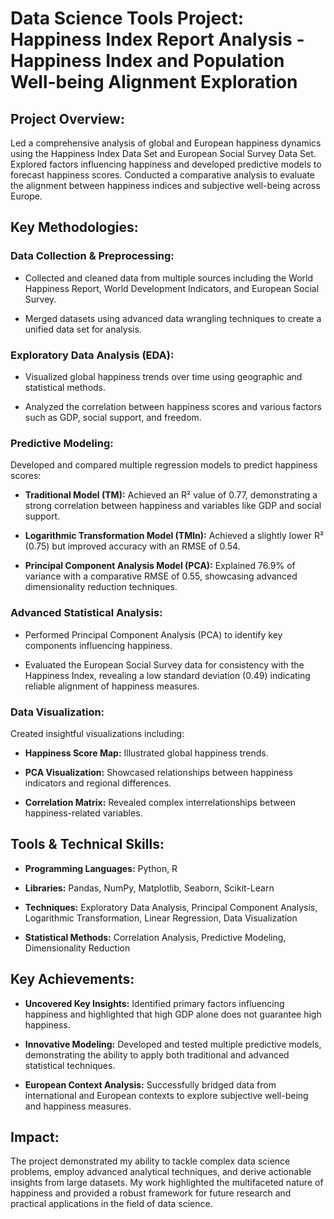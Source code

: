 # Data Science Tools Project: Happiness Index Report Analysis - Happiness Index and Population Well-being Alignment Exploration
## Project Overview: 
Led a comprehensive analysis of global and European happiness dynamics using the Happiness Index Data Set and European Social Survey Data Set. Explored factors influencing happiness and developed predictive models to forecast happiness scores. Conducted a comparative analysis to evaluate the alignment between happiness indices and subjective well-being across Europe.

## Key Methodologies: 
### Data Collection & Preprocessing: 
- Collected and cleaned data from multiple sources including the World Happiness Report, World Development Indicators, and European Social Survey.

- Merged datasets using advanced data wrangling techniques to create a unified data set for analysis.

### Exploratory Data Analysis (EDA): 
- Visualized global happiness trends over time using geographic and statistical methods.

- Analyzed the correlation between happiness scores and various factors such as GDP, social support, and freedom.

### Predictive Modeling: 
Developed and compared multiple regression models to predict happiness scores:

- **Traditional Model (TM):** Achieved an R² value of 0.77, demonstrating a strong correlation between happiness and variables like GDP and social support.

- **Logarithmic Transformation Model (TMln):** Achieved a slightly lower R² (0.75) but improved accuracy with an RMSE of 0.54.

- **Principal Component Analysis Model (PCA):** Explained 76.9% of variance with a comparative RMSE of 0.55, showcasing advanced dimensionality reduction techniques.

### Advanced Statistical Analysis:
- Performed Principal Component Analysis (PCA) to identify key components influencing happiness.

- Evaluated the European Social Survey data for consistency with the Happiness Index, revealing a low standard deviation (0.49) indicating reliable alignment of happiness measures.

### Data Visualization:
Created insightful visualizations including:

- **Happiness Score Map:** Illustrated global happiness trends.

- **PCA Visualization:** Showcased relationships between happiness indicators and regional differences.

- **Correlation Matrix:** Revealed complex interrelationships between happiness-related variables.

## Tools & Technical Skills:
- **Programming Languages:** Python, R

- **Libraries:** Pandas, NumPy, Matplotlib, Seaborn, Scikit-Learn

- **Techniques:** Exploratory Data Analysis, Principal Component Analysis, Logarithmic Transformation, Linear Regression, Data Visualization

- **Statistical Methods:** Correlation Analysis, Predictive Modeling, Dimensionality Reduction

## Key Achievements: 
- **Uncovered Key Insights:** Identified primary factors influencing happiness and highlighted that high GDP alone does not guarantee high happiness.

- **Innovative Modeling:** Developed and tested multiple predictive models, demonstrating the ability to apply both traditional and advanced statistical techniques.

- **European Context Analysis:** Successfully bridged data from international and European contexts to explore subjective well-being and happiness measures.

## Impact: 
The project demonstrated my ability to tackle complex data science problems, employ advanced analytical techniques, and derive actionable insights from large datasets. My work highlighted the multifaceted nature of happiness and provided a robust framework for future research and practical applications in the field of data science.
